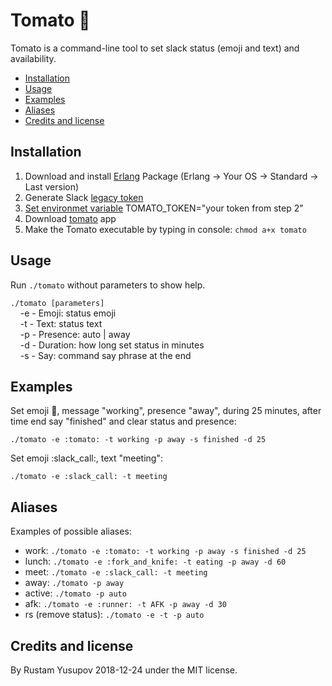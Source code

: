 # Tomato :tomato:
Tomato is a command-line tool to set slack status (emoji and text) and availability.

* [Installation](#installation)
* [Usage](#usage)
* [Examples](#examples)
* [Aliases](#aliases)
* [Credits and license](#credits-and-license)

## Installation
1. Download and install [Erlang](https://www.erlang-solutions.com/resources/download.html) Package (Erlang -> Your OS -> Standard -> Last version)
2. Generate Slack [legacy token](https://api.slack.com/custom-integrations/legacy-tokens)
3. [Set environmet variable](https://gist.github.com/rustamyusupov/fbbec3785b7876bfe9712a2e2b9ef5ef) TOMATO_TOKEN="your token from step 2"
4. Download [tomato](https://github.com/rustamyusupov/tomato/raw/master/tomato) app
5. Make the Tomato executable by typing in console: `chmod a+x tomato`

## Usage
Run `./tomato` without parameters to show help.

`./tomato [parameters]`  
&nbsp;&nbsp;&nbsp;&nbsp;-e - Emoji: status emoji  
&nbsp;&nbsp;&nbsp;&nbsp;-t - Text: status text  
&nbsp;&nbsp;&nbsp;&nbsp;-p - Presence: auto | away  
&nbsp;&nbsp;&nbsp;&nbsp;-d - Duration: how long set status in minutes  
&nbsp;&nbsp;&nbsp;&nbsp;-s - Say: command say phrase at the end

## Examples
Set emoji :tomato:, message "working", presence "away", during 25 minutes, after time end say "finished" and clear status and presence:
```
./tomato -e :tomato: -t working -p away -s finished -d 25
```
Set emoji :slack_call:, text "meeting":
```
./tomato -e :slack_call: -t meeting
```

## Aliases
Examples of possible aliases:
- work: `./tomato -e :tomato: -t working -p away -s finished -d 25`
- lunch: `./tomato -e :fork_and_knife: -t eating -p away -d 60`
- meet: `./tomato -e :slack_call: -t meeting`
- away: `./tomato -p away`
- active: `./tomato -p auto`
- afk: `./tomato -e :runner: -t AFK -p away -d 30`
- rs (remove status): `./tomato -e -t -p auto`

## Credits and license
By Rustam Yusupov 2018-12-24 under the MIT license.
